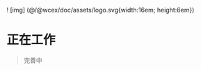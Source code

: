 <!--DESC: {"icon":"explore"} -->
! [img] (@/@wcex/doc/assets/logo.svg{width:16em; height:6em})
# 正在工作
> 完善中


